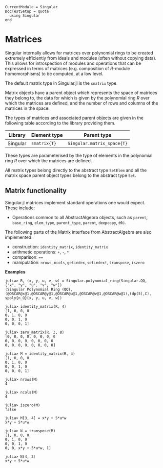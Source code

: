 ```@meta
CurrentModule = Singular
DocTestSetup = quote
  using Singular
end
```

# Matrices

Singular internally allows for matrices over polynomial rings to be created extremely
efficiently from ideals and modules (often without copying data). This allows for
introspection of modules and operations that can be expressed in terms of matrices (e.g.
composition of $R$-module homomorphisms) to be computed, at a low level.

The default matrix type in Singular.jl is the `smatrix` type.

Matrix objects have a parent object which represents the space of matrices they belong
to, the data for which is given by the polynomial ring $R$ over which the matrices are
defined, and the number of rows and columns of the matrices in the space.

The types of matrices and associated parent objects are given in the following table
according to the library providing them.

 Library        | Element type    | Parent type
----------------|-----------------|--------------------------
Singular        | `smatrix{T}`    | `Singular.matrix_space{T}`

These types are parameterised by the type of elements in the polynomial ring $R$ over
which the matrices are defined.

All matrix types belong directly to the abstract type `SetElem` and
all the matrix space parent object types belong to the abstract type `Set`.

## Matrix functionality

Singular.jl matrices implement standard operations one would expect.
These include:

 * Operations common to all AbstractAlgebra objects, such as `parent`, `base_ring`,
   `elem_type`, `parent_type`, `parent`, `deepcopy`, etc.

The following parts of the Matrix interface from AbstractAlgebra are also implemented:

  * construction: `identity_matrix`, `identity_matrix`
  * arithmetic operations: `+`, `-`, `*`
  * comparison: `==`
  * manipulation: `nrows`, `ncols`, `getindex`, `setindex!`, `transpose`, `iszero`

**Examples**

```jldoctest
julia> R, (x, y, u, v, w) = Singular.polynomial_ring(Singular.QQ, ["x", "y", "u", "v", "w"])
(Singular Polynomial Ring (QQ),(@OSCAR@x@1,@OSCAR@y@1,@OSCAR@u@1,@OSCAR@v@1,@OSCAR@w@1),(dp(5),C), spoly{n_Q}[x, y, u, v, w])

julia> identity_matrix(R, 4)
[1, 0, 0, 0
0, 1, 0, 0
0, 0, 1, 0
0, 0, 0, 1]

julia> zero_matrix(R, 3, 8)
[0, 0, 0, 0, 0, 0, 0, 0
0, 0, 0, 0, 0, 0, 0, 0
0, 0, 0, 0, 0, 0, 0, 0]

julia> M = identity_matrix(R, 4)
[1, 0, 0, 0
0, 1, 0, 0
0, 0, 1, 0
0, 0, 0, 1]

julia> nrows(M)
4

julia> ncols(M)
4

julia> iszero(M)
false

julia> M[3, 4] = x*y + 5*u*w
x*y + 5*u*w

julia> N = transpose(M)
[1, 0, 0, 0
0, 1, 0, 0
0, 0, 1, 0
0, 0, x*y + 5*u*w, 1]

julia> N[4, 3]
x*y + 5*u*w
```
